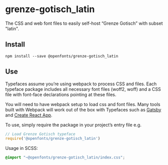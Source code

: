 
# grenze-gotisch_latin

The CSS and web font files to easily self-host “Grenze Gotisch” with subset "latin".

## Install

`npm install --save @openfonts/grenze-gotisch_latin`

## Use

Typefaces assume you’re using webpack to process CSS and files. Each typeface
package includes all necessary font files (woff2, woff) and a CSS file with
font-face declarations pointing at these files.

You will need to have webpack setup to load css and font files. Many tools built
with Webpack will work out of the box with Typefaces such as [Gatsby](https://github.com/gatsbyjs/gatsby)
and [Create React App](https://github.com/facebookincubator/create-react-app).

To use, simply require the package in your project’s entry file e.g.

```javascript
// Load Grenze Gotisch typeface
require('@openfonts/grenze-gotisch_latin')
```

Usage in SCSS:
```scss
@import "~@openfonts/grenze-gotisch_latin/index.css";
```
